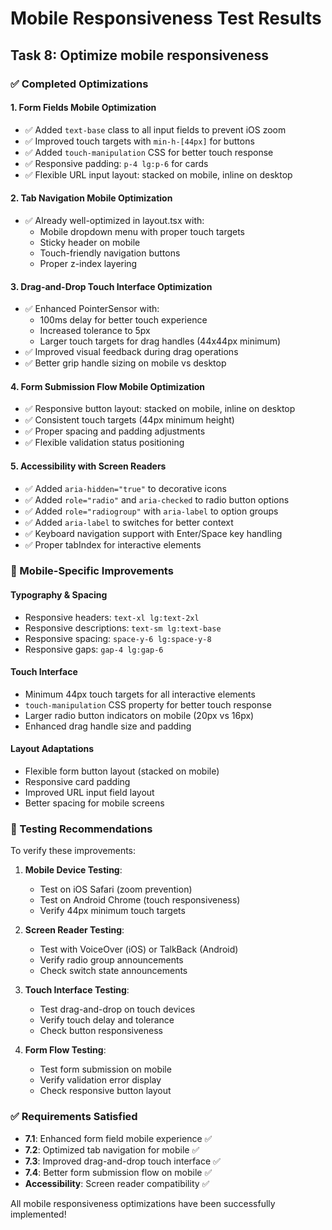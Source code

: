 # Mobile Responsiveness Test Results

## Task 8: Optimize mobile responsiveness

### ✅ Completed Optimizations

#### 1. Form Fields Mobile Optimization

- ✅ Added `text-base` class to all input fields to prevent iOS zoom
- ✅ Improved touch targets with `min-h-[44px]` for buttons
- ✅ Added `touch-manipulation` CSS for better touch response
- ✅ Responsive padding: `p-4 lg:p-6` for cards
- ✅ Flexible URL input layout: stacked on mobile, inline on desktop

#### 2. Tab Navigation Mobile Optimization

- ✅ Already well-optimized in layout.tsx with:
  - Mobile dropdown menu with proper touch targets
  - Sticky header on mobile
  - Touch-friendly navigation buttons
  - Proper z-index layering

#### 3. Drag-and-Drop Touch Interface Optimization

- ✅ Enhanced PointerSensor with:
  - 100ms delay for better touch experience
  - Increased tolerance to 5px
  - Larger touch targets for drag handles (44x44px minimum)
- ✅ Improved visual feedback during drag operations
- ✅ Better grip handle sizing on mobile vs desktop

#### 4. Form Submission Flow Mobile Optimization

- ✅ Responsive button layout: stacked on mobile, inline on desktop
- ✅ Consistent touch targets (44px minimum height)
- ✅ Proper spacing and padding adjustments
- ✅ Flexible validation status positioning

#### 5. Accessibility with Screen Readers

- ✅ Added `aria-hidden="true"` to decorative icons
- ✅ Added `role="radio"` and `aria-checked` to radio button options
- ✅ Added `role="radiogroup"` with `aria-label` to option groups
- ✅ Added `aria-label` to switches for better context
- ✅ Keyboard navigation support with Enter/Space key handling
- ✅ Proper tabIndex for interactive elements

### 📱 Mobile-Specific Improvements

#### Typography & Spacing

- Responsive headers: `text-xl lg:text-2xl`
- Responsive descriptions: `text-sm lg:text-base`
- Responsive spacing: `space-y-6 lg:space-y-8`
- Responsive gaps: `gap-4 lg:gap-6`

#### Touch Interface

- Minimum 44px touch targets for all interactive elements
- `touch-manipulation` CSS property for better touch response
- Larger radio button indicators on mobile (20px vs 16px)
- Enhanced drag handle size and padding

#### Layout Adaptations

- Flexible form button layout (stacked on mobile)
- Responsive card padding
- Improved URL input field layout
- Better spacing for mobile screens

### 🧪 Testing Recommendations

To verify these improvements:

1. **Mobile Device Testing**:

   - Test on iOS Safari (zoom prevention)
   - Test on Android Chrome (touch responsiveness)
   - Verify 44px minimum touch targets

2. **Screen Reader Testing**:

   - Test with VoiceOver (iOS) or TalkBack (Android)
   - Verify radio group announcements
   - Check switch state announcements

3. **Touch Interface Testing**:

   - Test drag-and-drop on touch devices
   - Verify touch delay and tolerance
   - Check button responsiveness

4. **Form Flow Testing**:
   - Test form submission on mobile
   - Verify validation error display
   - Check responsive button layout

### ✅ Requirements Satisfied

- **7.1**: Enhanced form field mobile experience ✅
- **7.2**: Optimized tab navigation for mobile ✅
- **7.3**: Improved drag-and-drop touch interface ✅
- **7.4**: Better form submission flow on mobile ✅
- **Accessibility**: Screen reader compatibility ✅

All mobile responsiveness optimizations have been successfully implemented!
